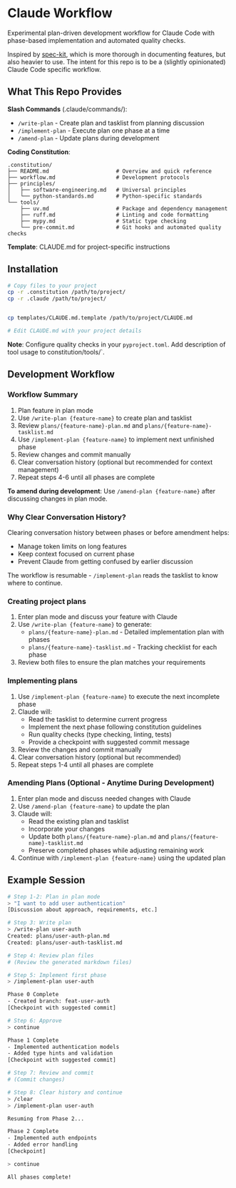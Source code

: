 # Claude Workflow

Experimental plan-driven development workflow for Claude Code with phase-based implementation and automated quality checks.

Inspired by [spec-kit](https://github.com/github/spec-kit), which is more thorough in documenting features, but also heavier to use. The intent for this repo is to be a (slightly opinionated) Claude Code specific workflow.

## What This Repo Provides

**Slash Commands** (.claude/commands/):
- `/write-plan` - Create plan and tasklist from planning discussion
- `/implement-plan` - Execute plan one phase at a time
- `/amend-plan` - Update plans during development

**Coding Constitution**:
```
.constitution/
├── README.md                     # Overview and quick reference
├── workflow.md                   # Development protocols
├── principles/
│   ├── software-engineering.md   # Universal principles
│   └── python-standards.md       # Python-specific standards
└── tools/
    ├── uv.md                     # Package and dependency management
    ├── ruff.md                   # Linting and code formatting
    ├── mypy.md                   # Static type checking
    └── pre-commit.md             # Git hooks and automated quality checks
```

**Template**: CLAUDE.md for project-specific instructions

## Installation

```bash
# Copy files to your project
cp -r .constitution /path/to/project/
cp -r .claude /path/to/project/


cp templates/CLAUDE.md.template /path/to/project/CLAUDE.md

# Edit CLAUDE.md with your project details
```

**Note**: Configure quality checks in your `pyproject.toml`. Add description of tool usage to constitution/tools/`.

## Development Workflow

### Workflow Summary

1. Plan feature in plan mode
2. Use `/write-plan {feature-name}` to create plan and tasklist
3. Review `plans/{feature-name}-plan.md` and `plans/{feature-name}-tasklist.md`
4. Use `/implement-plan {feature-name}` to implement next unfinished phase
5. Review changes and commit manually
6. Clear conversation history (optional but recommended for context management)
7. Repeat steps 4-6 until all phases are complete

**To amend during development**: Use `/amend-plan {feature-name}` after discussing changes in plan mode.

### Why Clear Conversation History?

Clearing conversation history between phases or before amendment helps:
- Manage token limits on long features
- Keep context focused on current phase
- Prevent Claude from getting confused by earlier discussion

The workflow is resumable - `/implement-plan` reads the tasklist to know where to continue.

### Creating project plans

1. Enter plan mode and discuss your feature with Claude
2. Use `/write-plan {feature-name}` to generate:
   - `plans/{feature-name}-plan.md` - Detailed implementation plan with phases
   - `plans/{feature-name}-tasklist.md` - Tracking checklist for each phase
3. Review both files to ensure the plan matches your requirements

### Implementing plans

1. Use `/implement-plan {feature-name}` to execute the next incomplete phase
2. Claude will:
   - Read the tasklist to determine current progress
   - Implement the next phase following constitution guidelines
   - Run quality checks (type checking, linting, tests)
   - Provide a checkpoint with suggested commit message
3. Review the changes and commit manually
4. Clear conversation history (optional but recommended)
5. Repeat steps 1-4 until all phases are complete

### Amending Plans (Optional - Anytime During Development)

1. Enter plan mode and discuss needed changes with Claude
2. Use `/amend-plan {feature-name}` to update the plan
3. Claude will:
   - Read the existing plan and tasklist
   - Incorporate your changes
   - Update both `plans/{feature-name}-plan.md` and `plans/{feature-name}-tasklist.md`
   - Preserve completed phases while adjusting remaining work
4. Continue with `/implement-plan {feature-name}` using the updated plan

## Example Session

```bash
# Step 1-2: Plan in plan mode
> "I want to add user authentication"
[Discussion about approach, requirements, etc.]

# Step 3: Write plan
> /write-plan user-auth
Created: plans/user-auth-plan.md
Created: plans/user-auth-tasklist.md

# Step 4: Review plan files
# (Review the generated markdown files)

# Step 5: Implement first phase
> /implement-plan user-auth

Phase 0 Complete
- Created branch: feat-user-auth
[Checkpoint with suggested commit]

# Step 6: Approve
> continue

Phase 1 Complete
- Implemented authentication models
- Added type hints and validation
[Checkpoint with suggested commit]

# Step 7: Review and commit
# (Commit changes)

# Step 8: Clear history and continue
> /clear
> /implement-plan user-auth

Resuming from Phase 2...

Phase 2 Complete
- Implemented auth endpoints
- Added error handling
[Checkpoint]

> continue

All phases complete!
```
